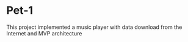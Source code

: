 # Pet-1
This project implemented a music player with data download from the Internet and MVP architecture
